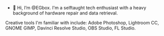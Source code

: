 - 👋 Hi, I’m @EGbox. I'm a selftaught tech enthusiast with a heavy background of hardware repair and data retrieval.

Creative tools I'm familiar with include: Adobe Photoshop, Lightroom CC, GNOME GIMP, Davinci Resolve Studio, OBS Studio, FL Studio.

<!---
EGbox/EGbox is a ✨ special ✨ repository because its `README.md` (this file) appears on your GitHub profile.
You can click the Preview link to take a look at your changes.
--->
